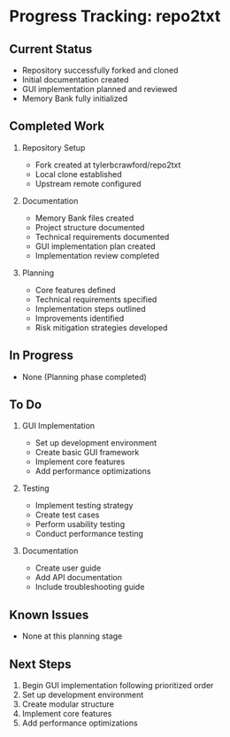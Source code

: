 # Progress Tracking: repo2txt

## Current Status
- Repository successfully forked and cloned
- Initial documentation created
- GUI implementation planned and reviewed
- Memory Bank fully initialized

## Completed Work
1. Repository Setup
   - Fork created at tylerbcrawford/repo2txt
   - Local clone established
   - Upstream remote configured

2. Documentation
   - Memory Bank files created
   - Project structure documented
   - Technical requirements documented
   - GUI implementation plan created
   - Implementation review completed

3. Planning
   - Core features defined
   - Technical requirements specified
   - Implementation steps outlined
   - Improvements identified
   - Risk mitigation strategies developed

## In Progress
- None (Planning phase completed)

## To Do
1. GUI Implementation
   - Set up development environment
   - Create basic GUI framework
   - Implement core features
   - Add performance optimizations

2. Testing
   - Implement testing strategy
   - Create test cases
   - Perform usability testing
   - Conduct performance testing

3. Documentation
   - Create user guide
   - Add API documentation
   - Include troubleshooting guide

## Known Issues
- None at this planning stage

## Next Steps
1. Begin GUI implementation following prioritized order
2. Set up development environment
3. Create modular structure
4. Implement core features
5. Add performance optimizations
